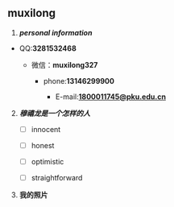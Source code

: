 ## muxilong ##

1. ***personal information***

* QQ:**3281532468**
   
  * 微信：**muxilong327**
   
    * phone:**13146299900**
   
      * E-mail:**1800011745@pku.edu.cn**
   
  
2. ***穆禧龙是一个怎样的人***

   - [ ] innocent
   
   - [ ] honest
   
   - [ ] optimistic
   
   - [ ] straightforward

3. **我的照片**





